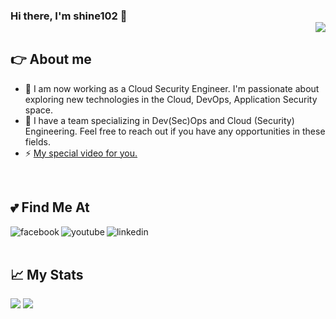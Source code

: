 ### Hi there, I'm shine102 👋 <div align = 'right'>![](https://komarev.com/ghpvc/?username=shine102&color=yellow)</div>


## 👉 About me
- 🔭 I am now working as a Cloud Security Engineer. I'm passionate about exploring new technologies in the Cloud, DevOps, Application Security space.
- 👜 I have a team specializing in Dev(Sec)Ops and Cloud (Security) Engineering. Feel free to reach out if you have any opportunities in these fields.
- ⚡ <a href="https://www.youtube.com/watch?v=0Xtf3b4kpW0">My special video for you.</a>
</p>

<br>

## 💕 Find Me At
<p>

[<img align="left" alt="facebook" src="https://img.shields.io/badge/Facebook-1877F2?style=for-the-badge&logo=facebook&logoColor=white" />](https://www.facebook.com/nguyenngo.tunglam)

[<img align="left" alt="youtube" src="https://img.shields.io/badge/YouTube-FF0000?style=for-the-badge&logo=youtube&logoColor=white" />](https://www.youtube.com/watch?v=dQw4w9WgXcQ)

[<img align="left" alt="linkedin" src="https://img.shields.io/badge/LinkedIn-0077B5?style=for-the-badge&logo=linkedin&logoColor=white" />](https://www.linkedin.com/in/tung-lam-nguyen-ngo-aab77b1b3/)

</p>
<br>
<br>

## 📈 My Stats
<p>
<img src="https://github-readme-stats.vercel.app/api?username=shine102&count_private=true&show_icons=true&theme=tokyonight"/>
<img src="https://github-readme-stats.vercel.app/api/top-langs/?username=shine102&layout=compact&theme=tokyonight"/>
</p>

